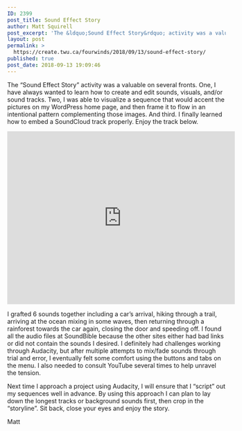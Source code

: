 ```yaml
---
ID: 2399
post_title: Sound Effect Story
author: Matt Squirell
post_excerpt: 'The &ldquo;Sound Effect Story&rdquo; activity was a valuable on several fronts. One, I have always wanted to learn how to create and edit sounds, visuals, and/or sound tracks. Two, I was able to visualize a sequence that would accent the pictures on my WordPress home page, and then frame it to flow in an intentional &hellip; <p><a href="https://create.twu.ca/fourwinds/2018/09/13/sound-effect-story/">Continue reading<span> "Sound Effect Story"</span></a></p>'
layout: post
permalink: >
  https://create.twu.ca/fourwinds/2018/09/13/sound-effect-story/
published: true
post_date: 2018-09-13 19:09:46
---
```

The &#8220;Sound Effect Story&#8221; activity was a valuable on several fronts. One, I have always wanted to learn how to create and edit sounds, visuals, and/or sound tracks. Two, I was able to visualize a sequence that would accent the pictures on my WordPress home page, and then frame it to flow in an intentional pattern complementing those images. And third. I finally learned how to embed a SoundCloud track properly. Enjoy the track below.

<iframe width="525" height="400" scrolling="no" frameborder="no" src="https://w.soundcloud.com/player/?visual=true&#038;url=https%3A%2F%2Fapi.soundcloud.com%2Ftracks%2F499632099&%23038;show_artwork=true&%23038;maxwidth=525&%23038;maxheight=788&%23038;dnt=1"></iframe>

I grafted 6 sounds together including a car&#8217;s arrival, hiking through a trail, arriving at the ocean mixing in some waves, then returning through a rainforest towards the car again, closing the door and speeding off. I found all the audio files at SoundBible because the other sites either had bad links or did not contain the sounds I desired. I definitely had challenges working through Audacity, but after multiple attempts to mix/fade sounds through trial and error, I eventually felt some comfort using the buttons and tabs on the menu. I also needed to consult YouTube several times to help unravel the tension.

Next time I approach a project using Audacity, I will ensure that I &#8220;script&#8221; out my sequences well in advance. By using this approach I can plan to lay down the longest tracks or background sounds first, then crop in the &#8220;storyline&#8221;. Sit back, close your eyes and enjoy the story.

Matt